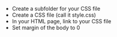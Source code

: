 - Create a subfolder for your CSS file
- Create a CSS file (call it style.css)
- In your HTML page, link to your CSS file
- Set margin of the body to 0
